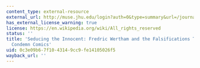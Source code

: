```yaml
---
content_type: external-resource
external_url: http://muse.jhu.edu/login?auth=0&type=summary&url=/journals/libraries_and_culture/v047/47.4.tilley.html
has_external_license_warning: true
license: https://en.wikipedia.org/wiki/All_rights_reserved
status: ''
title: 'Seducing the Innocent: Fredric Wertham and the Falsifications That Helped
  Condemn Comics'
uid: 0c3e09b6-7f10-4314-9cc9-fe14105026f5
wayback_url: ''
---
```

